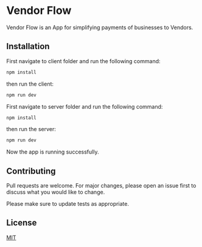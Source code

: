 # Vendor Flow

Vendor Flow is an App for simplifying payments of businesses to Vendors.
## Installation

First navigate to client folder and run the following command:

```bash
npm install
```

then run the client:
```bash
npm run dev
```
First navigate to server folder and run the following command:

```bash
npm install
```

then run the server:
```bash
npm run dev
```
Now the app is running successfully.


## Contributing

Pull requests are welcome. For major changes, please open an issue first
to discuss what you would like to change.

Please make sure to update tests as appropriate.

## License

[MIT](https://choosealicense.com/licenses/mit/)
